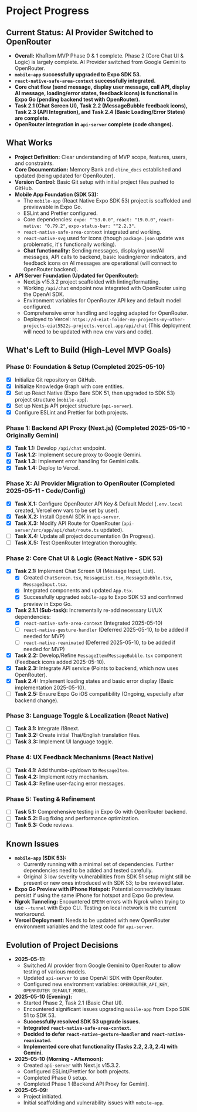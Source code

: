 # Project Progress

## Current Status: AI Provider Switched to OpenRouter
- **Overall:** KhaRom MVP Phase 0 & 1 complete. Phase 2 (Core Chat UI & Logic) is largely complete. AI Provider switched from Google Gemini to OpenRouter.
- **`mobile-app` successfully upgraded to Expo SDK 53.**
- **`react-native-safe-area-context` successfully integrated.**
- **Core chat flow (send message, display user message, call API, display AI message, loading/error states, feedback icons) is functional in Expo Go (pending backend test with OpenRouter).**
- **Task 2.1 (Chat Screen UI), Task 2.2 (MessageBubble feedback icons), Task 2.3 (API Integration), and Task 2.4 (Basic Loading/Error States) are complete.**
- **OpenRouter integration in `api-server` complete (code changes).**

## What Works
-   **Project Definition:** Clear understanding of MVP scope, features, users, and constraints.
-   **Core Documentation:** Memory Bank and `cline_docs` established and updated (being updated for OpenRouter).
-   **Version Control:** Basic Git setup with initial project files pushed to GitHub.
-   **Mobile App Foundation (SDK 53):**
    -   The `mobile-app` (React Native Expo SDK 53) project is scaffolded and previewable in Expo Go.
    -   ESLint and Prettier configured.
    -   Core dependencies: `expo: "^53.0.0"`, `react: "19.0.0"`, `react-native: "0.79.2"`, `expo-status-bar: "^2.2.3"`.
    -   `react-native-safe-area-context` integrated and working.
    -   `react-native-svg` used for icons (though `package.json` update was problematic, it's functionally working).
    -   **Chat functionality:** Sending messages, displaying user/AI messages, API calls to backend, basic loading/error indicators, and feedback icons on AI messages are operational (will connect to OpenRouter backend).
-   **API Server Foundation (Updated for OpenRouter):**
    -   Next.js v15.3.2 project scaffolded with linting/formatting.
    -   Working `/api/chat` endpoint now integrated with OpenRouter using the OpenAI SDK.
    -   Environment variables for OpenRouter API key and default model configured.
    -   Comprehensive error handling and logging adapted for OpenRouter.
    -   Deployed to Vercel: `https://d-eiat-folder-my-projects-my-other-projects-eiat5522s-projects.vercel.app/api/chat` (This deployment will need to be updated with new env vars and code).

## What's Left to Build (High-Level MVP Goals)

### Phase 0: Foundation & Setup (Completed 2025-05-10)
-   [x] Initialize Git repository on GitHub.
-   [x] Initialize Knowledge Graph with core entities.
-   [x] Set up React Native (Expo Bare SDK 51, then upgraded to SDK 53) project structure (`mobile-app`).
-   [x] Set up Next.js API project structure (`api-server`).
-   [x] Configure ESLint and Prettier for both projects.

### Phase 1: Backend API Proxy (Next.js) (Completed 2025-05-10 - Originally Gemini)
-   [x] **Task 1.1:** Develop `/api/chat` endpoint.
-   [x] **Task 1.2:** Implement secure proxy to Google Gemini.
-   [x] **Task 1.3:** Implement error handling for Gemini calls.
-   [x] **Task 1.4:** Deploy to Vercel.

### Phase X: AI Provider Migration to OpenRouter (Completed 2025-05-11 - Code/Config)
-   [x] **Task X.1:** Configure OpenRouter API Key & Default Model (`.env.local` created, Vercel env vars to be set by user).
-   [x] **Task X.2:** Install OpenAI SDK in `api-server`.
-   [x] **Task X.3:** Modify API Route for OpenRouter (`api-server/src/app/api/chat/route.ts` updated).
-   [ ] **Task X.4:** Update all project documentation (In Progress).
-   [ ] **Task X.5:** Test OpenRouter Integration thoroughly.

### Phase 2: Core Chat UI & Logic (React Native - SDK 53)
-   [x] **Task 2.1:** Implement Chat Screen UI (Message Input, List).
    -   [x] Created `ChatScreen.tsx`, `MessageList.tsx`, `MessageBubble.tsx`, `MessageInput.tsx`.
    -   [x] Integrated components and updated `App.tsx`.
    -   [x] Successfully upgraded `mobile-app` to Expo SDK 53 and confirmed preview in Expo Go.
-   [x] **Task 2.1.1 (Sub-task):** Incrementally re-add necessary UI/UX dependencies:
    -   [x] `react-native-safe-area-context` (Integrated 2025-05-10)
    -   [ ] `react-native-gesture-handler` (Deferred 2025-05-10, to be added if needed for MVP)
    -   [ ] `react-native-reanimated` (Deferred 2025-05-10, to be added if needed for MVP)
-   [x] **Task 2.2:** Develop/Refine `MessageItem`/`MessageBubble.tsx` component (Feedback icons added 2025-05-10).
-   [x] **Task 2.3:** Integrate API service (Points to backend, which now uses OpenRouter).
-   [x] **Task 2.4:** Implement loading states and basic error display (Basic implementation 2025-05-10).
-   [ ] **Task 2.5:** Ensure Expo Go iOS compatibility (Ongoing, especially after backend change).

### Phase 3: Language Toggle & Localization (React Native)
-   [ ] **Task 3.1:** Integrate i18next.
-   [ ] **Task 3.2:** Create initial Thai/English translation files.
-   [ ] **Task 3.3:** Implement UI language toggle.

### Phase 4: UX Feedback Mechanisms (React Native)
-   [ ] **Task 4.1:** Add thumbs-up/down to `MessageItem`.
-   [ ] **Task 4.2:** Implement retry mechanism.
-   [ ] **Task 4.3:** Refine user-facing error messages.

### Phase 5: Testing & Refinement
-   [ ] **Task 5.1:** Comprehensive testing in Expo Go with OpenRouter backend.
-   [ ] **Task 5.2:** Bug fixing and performance optimization.
-   [ ] **Task 5.3:** Code reviews.

## Known Issues
-   **`mobile-app` (SDK 53):**
    -   Currently running with a minimal set of dependencies. Further dependencies need to be added and tested carefully.
    -   Original 3 low severity vulnerabilities from SDK 51 setup might still be present or new ones introduced with SDK 53; to be reviewed later.
-   **Expo Go Preview with iPhone Hotspot:** Potential connectivity issues persist if using the same iPhone for hotspot and Expo Go preview.
-   **Ngrok Tunneling:** Encountered `EPERM` errors with Ngrok when trying to use `--tunnel` with Expo CLI. Testing on local network is the current workaround.
-   **Vercel Deployment:** Needs to be updated with new OpenRouter environment variables and the latest code for `api-server`.

## Evolution of Project Decisions
-   **2025-05-11:**
    -   Switched AI provider from Google Gemini to OpenRouter to allow testing of various models.
    -   Updated `api-server` to use OpenAI SDK with OpenRouter.
    -   Configured new environment variables: `OPENROUTER_API_KEY`, `OPENROUTER_DEFAULT_MODEL`.
-   **2025-05-10 (Evening):**
    -   Started Phase 2, Task 2.1 (Basic Chat UI).
    -   Encountered significant issues upgrading `mobile-app` from Expo SDK 51 to SDK 53.
    -   **Successfully resolved SDK 53 upgrade issues.**
    -   **Integrated `react-native-safe-area-context`.**
    -   **Decided to defer `react-native-gesture-handler` and `react-native-reanimated`.**
    -   **Implemented core chat functionality (Tasks 2.2, 2.3, 2.4) with Gemini.**
-   **2025-05-10 (Morning - Afternoon):**
    -   Created `api-server` with Next.js v15.3.2.
    -   Configured ESLint/Prettier for both projects.
    -   Completed Phase 0 setup.
    -   Completed Phase 1 (Backend API Proxy for Gemini).
-   **2025-05-09:**
    -   Project initiated.
    -   Initial scaffolding and vulnerability issues with `mobile-app`.
